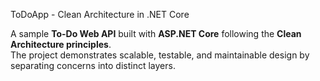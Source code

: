 ToDoApp - Clean Architecture in .NET Core

A sample **To-Do Web API** built with **ASP.NET Core** following the **Clean Architecture principles**.  
The project demonstrates scalable, testable, and maintainable design by separating concerns into distinct layers.

